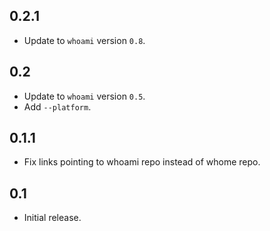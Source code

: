 ## 0.2.1
* Update to `whoami` version `0.8`.

## 0.2
* Update to `whoami` version `0.5`.
* Add `--platform`.

## 0.1.1
* Fix links pointing to whoami repo instead of whome repo.

## 0.1
* Initial release.
